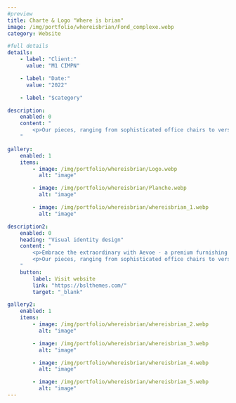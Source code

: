 ```yaml
---
#preview
title: Charte & Logo "Where is brian"
image: /img/portfolio/whereisbrian/Fond_complexe.webp
category: Website

#full details
details:
    - label: "Client:"
      value: "M1 CIMPN"

    - label: "Date:"
      value: "2022"

    - label: "$category"

description:
    enabled: 0
    content: "
        <p>Our pieces, ranging from sophisticated office chairs to versatile home furniture, embody a unique blend of style, functionality, and ergonomic excellence. Venture into the Aevoe universe and experience how our furniture transforms your daily living and working spaces into realms of elegance and comfort.</p>
    "

gallery: 
    enabled: 1
    items:
        - image: /img/portfolio/whereisbrian/Logo.webp
          alt: "image"

        - image: /img/portfolio/whereisbrian/Planche.webp
          alt: "image"

        - image: /img/portfolio/whereisbrian/whereisbrian_1.webp
          alt: "image"

description2:
    enabled: 0
    heading: "Visual identity design"
    content: "
        <p>Embrace the extraordinary with Aevoe - a premium furnishing brand that fuses modern design with supreme comfort.</p>
        <p>Our pieces, ranging from sophisticated office chairs to versatile home furniture, embody a unique blend of style, functionality, and ergonomic excellence. Venture into the Aevoe universe and experience how our furniture transforms your daily living and working spaces into realms of elegance and comfort.</p>
    "
    button:
        label: Visit website
        link: "https://bslthemes.com/"
        target: "_blank"

gallery2: 
    enabled: 1
    items:
        - image: /img/portfolio/whereisbrian/whereisbrian_2.webp
          alt: "image"

        - image: /img/portfolio/whereisbrian/whereisbrian_3.webp
          alt: "image"

        - image: /img/portfolio/whereisbrian/whereisbrian_4.webp
          alt: "image"

        - image: /img/portfolio/whereisbrian/whereisbrian_5.webp
          alt: "image"
---
```

